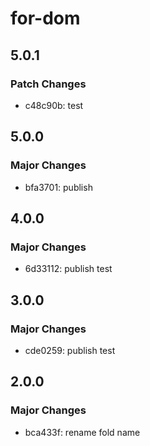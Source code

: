 # for-dom

## 5.0.1

### Patch Changes

- c48c90b: test

## 5.0.0

### Major Changes

- bfa3701: publish

## 4.0.0

### Major Changes

- 6d33112: publish test

## 3.0.0

### Major Changes

- cde0259: publish test

## 2.0.0

### Major Changes

- bca433f: rename fold name
